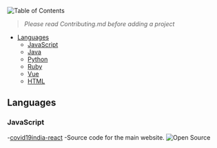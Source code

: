 ![Table of Contents](https://raw.githubusercontent.com/morelmiles/Awesome-COVID19-projects/master/images/table_of_contents.png)

> _Please read Contributing.md before adding a project_

- [Languages](#languages)
  - [JavaScript](#javascript)
  - [Java](#java)
  - [Python](#python)
  - [Ruby](#ruby)
  - [Vue](#vue)
  - [HTML](#html)

>

## Languages

### JavaScript

-[covid19india-react](https://github.com/covid1919india-react) -Source code for the main website. ![Open Source](N/A)
